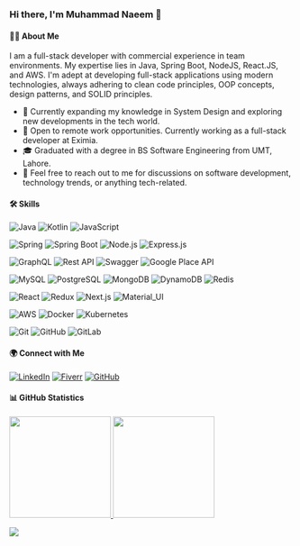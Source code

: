 ### Hi there, I'm Muhammad Naeem 👋

#### 👨‍💻 About Me 

I am a full-stack developer with commercial experience in team environments. My expertise lies in Java, Spring Boot, NodeJS, React.JS, and AWS. I'm adept at developing full-stack applications using modern technologies, always adhering to clean code principles, OOP concepts, design patterns, and SOLID principles.

- 🌱 Currently expanding my knowledge in System Design and exploring new developments in the tech world.
- 💼 Open to remote work opportunities. Currently working as a full-stack developer at Eximia.
- 🎓 Graduated with a degree in BS Software Engineering from UMT, Lahore.
- 💬 Feel free to reach out to me for discussions on software development, technology trends, or anything tech-related.


#### 🛠 Skills

  ![Java](https://img.shields.io/badge/Java-ED8B00?style=for-the-badge&logo=openjdk&logoColor=white)
  ![Kotlin](https://img.shields.io/badge/Kotlin-0095D5?style=for-the-badge&logo=kotlin&logoColor=white)
  ![JavaScript](https://img.shields.io/badge/JavaScript-F7DF1E?style=for-the-badge&logo=javascript&logoColor=black)
  
  ![Spring](https://img.shields.io/badge/Spring-6DB33F?style=for-the-badge&logo=spring&logoColor=white)
  ![Spring Boot](https://img.shields.io/badge/Spring_Boot-6DB33F?style=for-the-badge&logo=spring)
  ![Node.js](https://img.shields.io/badge/Node.js-43853D?style=for-the-badge&logo=node.js&logoColor=white)
  ![Express.js](https://img.shields.io/badge/Express.js-404D59?style=for-the-badge)
  
  ![GraphQL](https://img.shields.io/badge/GraphQL-E10098?style=for-the-badge&logo=graphql&logoColor=white)
  ![Rest API](https://img.shields.io/badge/Rest_API-2F2F2F?style=for-the-badge)
  ![Swagger](https://img.shields.io/badge/Swagger-85EA2D?style=for-the-badge&logo=swagger&logoColor=black)
  ![Google Place API](https://img.shields.io/badge/Google_Place_API-4285F4?style=for-the-badge&logo=google&logoColor=white)
  
  ![MySQL](https://img.shields.io/badge/MySQL-4479A1?style=for-the-badge&logo=mysql&logoColor=white)
  ![PostgreSQL](https://img.shields.io/badge/PostgreSQL-336791?style=for-the-badge&logo=postgresql&logoColor=white)
  ![MongoDB](https://img.shields.io/badge/MongoDB-47A248?style=for-the-badge&logo=mongodb&logoColor=white)
  ![DynamoDB](https://img.shields.io/badge/DynamoDB-4053D6?style=for-the-badge&logo=amazon&logoColor=white)
  ![Redis](https://img.shields.io/badge/Redis-20232A?style=for-the-badge&logo=redis&logoColor=61DAFB)

  ![React](https://img.shields.io/badge/React-61DAFB?style=for-the-badge&logo=react&logoColor=white)
  ![Redux](https://img.shields.io/badge/Redux-764ABC?style=for-the-badge&logo=redux&logoColor=white)
  ![Next.js](https://img.shields.io/badge/Next.js-000000?style=for-the-badge&logo=next.js&logoColor=white)
  ![Material_UI](https://img.shields.io/badge/Material--UI-0081CB?style=for-the-badge&logo=material-ui&logoColor=white)

  ![AWS](https://img.shields.io/badge/AWS-232F3E?style=for-the-badge&logo=amazon-aws&logoColor=white)
  ![Docker](https://img.shields.io/badge/Docker-2496ED?style=for-the-badge&logo=docker&logoColor=white)
  ![Kubernetes](https://img.shields.io/badge/Kubernetes-326CE5?style=for-the-badge&logo=kubernetes&logoColor=white)
  
  ![Git](https://img.shields.io/badge/Git-F05032?style=for-the-badge&logo=git&logoColor=white)
  ![GitHub](https://img.shields.io/badge/GitHub-181717?style=for-the-badge&logo=github&logoColor=white)
  ![GitLab](https://img.shields.io/badge/GitLab-FCA121?style=for-the-badge&logo=gitlab&logoColor=white)
  
#### 🌍 Connect with Me

[![LinkedIn](https://img.shields.io/badge/LinkedIn-blue?style=for-the-badge&logo=linkedin)](https://www.linkedin.com/in/mnaeem99)
[![Fiverr](https://img.shields.io/badge/Fiverr-white?style=for-the-badge&logo=fiverr)](https://www.fiverr.com/m_naeem9)
[![GitHub](https://img.shields.io/badge/GitHub-black?style=for-the-badge&logo=github)](https://github.com/mnaeem99)



#### 📊 GitHub Statistics

<a href="https://github.com/mnaeem99">
  <img height="180em" src="https://github-readme-stats.vercel.app/api?username=mnaeem99&theme=radical&show_icons=true" />
  <img height="180em" src="https://github-readme-stats.vercel.app/api/top-langs/?username=mnaeem99&theme=radical&layout=compact" />
</a>

![](https://komarev.com/ghpvc/?username=mnaeem99)

